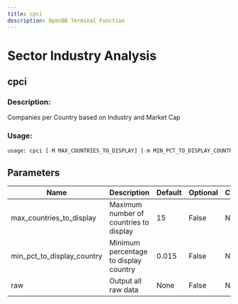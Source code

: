 ```yaml
---
title: cpci
description: OpenBB Terminal Function
---
```


# Sector Industry Analysis

## cpci

### Description: 

Companies per Country based on Industry and Market Cap

### Usage: 
```python
usage: cpci [-M MAX_COUNTRIES_TO_DISPLAY] [-m MIN_PCT_TO_DISPLAY_COUNTRY] [-r]
```

## Parameters

| Name | Description | Default | Optional | Choices |
| ---- | ----------- | ------- | -------- | ------- |
| max_countries_to_display | Maximum number of countries to display | 15 | False | None |
| min_pct_to_display_country | Minimum percentage to display country | 0.015 | False | None |
| raw | Output all raw data | None | False | None |


